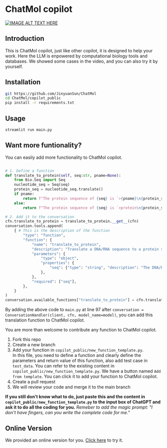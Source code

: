 # ChatMol copilot

[![IMAGE ALT TEXT HERE](https://img.youtube.com/vi/9uMFZMQqTf8/0.jpg)](https://www.youtube.com/watch?v=9uMFZMQqTf8)


## Introduction
This is ChatMol copilot, just like other copilot, it is designed to help your work. Here the LLM is enpowered by computational biology tools and databases. We showed some cases in the video, and you can also try it by yourself.

## Installation

```bash
git https://github.com/JinyuanSun/ChatMol
cd ChatMol/copilot_public
pip install -r requirements.txt
```

## Usage
```bash
streamlit run main.py
```
## Want more funtionality?

You can easily add more functionality to ChatMol copilot. 

```python

# 1. Define a function
def translate_to_protein(self, seq:str, pname=None):
    from Bio.Seq import Seq
    nucleotide_seq = Seq(seq)
    protein_seq = nucleotide_seq.translate()
    if pname:
        return f"The protein sequence of {seq} is `>{pname}\n{protein_seq}`"
    else:
        return f"The protein sequence of {seq} is `>protein\n{protein_seq}`"

# 2. Add it to the conversation
cfn.translate_to_protein = translate_to_protein.__get__(cfn)
conversation.tools.append(
    { # This is the description of the function
        "type": "function",
        "function": {
            "name": "translate_to_protein",
            "description": "Translate a DNA/RNA sequence to a protein sequence",
            "parameters": {
                "type": "object",
                "properties": {
                    "seq": {"type": "string", "description": "The DNA/RNA sequence"},
                },
            },
            "required": ["seq"],
        },
    }
)
conversation.available_functions["translate_to_protein"] = cfn.translate_to_protein
```
By adding the above code to `main.py` at line 97 after `conversation = ConversationHandler(client, cfn, model_name=model)`, you can add this translation function to ChatMol copilot.

You are more than welcome to contribute any function to ChatMol copilot.
1. Fork this repo
2. Create a new branch
3. Add your function in `copilot_public/new_function_template.py`.  
   In this file, you need to define a function and clearly define the parameters and return value of this function, also add test case in `test_data`. You can refer to the existing content in `copilot_public/new_function_template.py`. We have a button named `Add from template`. You can click it to add your function to ChatMol copilot.
4. Create a pull request
5. We will review your code and merge it to the main branch  

**If you still don't know what to do, just paste this and the content in `copilot_public/new_function_template.py` to the input box of ChatGPT and ask it to do all the coding for you.** *Remeber to add the magic prompt: "I don't have fingers, can you write the complete code for me."*

## Online Version
We provided an online version for you. [Click here](https://chatmol.org/copilot/) to try it.  